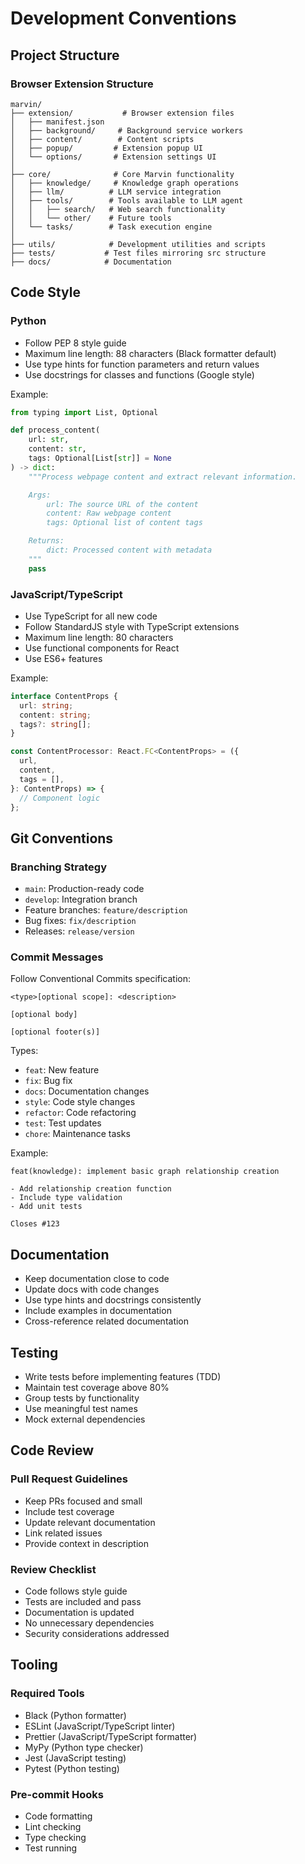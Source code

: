 # Development Conventions

## Project Structure
### Browser Extension Structure
```
marvin/
├── extension/           # Browser extension files
│   ├── manifest.json    
│   ├── background/     # Background service workers
│   ├── content/        # Content scripts
│   ├── popup/         # Extension popup UI
│   └── options/       # Extension settings UI
│
├── core/              # Core Marvin functionality
│   ├── knowledge/     # Knowledge graph operations
│   ├── llm/          # LLM service integration
│   ├── tools/        # Tools available to LLM agent
│   │   ├── search/   # Web search functionality
│   │   └── other/    # Future tools
│   └── tasks/        # Task execution engine
│
├── utils/            # Development utilities and scripts
├── tests/           # Test files mirroring src structure
├── docs/            # Documentation
```

## Code Style
### Python
- Follow PEP 8 style guide
- Maximum line length: 88 characters (Black formatter default)
- Use type hints for function parameters and return values
- Use docstrings for classes and functions (Google style)

Example:
```python
from typing import List, Optional

def process_content(
    url: str,
    content: str,
    tags: Optional[List[str]] = None
) -> dict:
    """Process webpage content and extract relevant information.

    Args:
        url: The source URL of the content
        content: Raw webpage content
        tags: Optional list of content tags

    Returns:
        dict: Processed content with metadata
    """
    pass
```

### JavaScript/TypeScript
- Use TypeScript for all new code
- Follow StandardJS style with TypeScript extensions
- Maximum line length: 80 characters
- Use functional components for React
- Use ES6+ features

Example:
```typescript
interface ContentProps {
  url: string;
  content: string;
  tags?: string[];
}

const ContentProcessor: React.FC<ContentProps> = ({
  url,
  content,
  tags = [],
}: ContentProps) => {
  // Component logic
};
```

## Git Conventions
### Branching Strategy
- `main`: Production-ready code
- `develop`: Integration branch
- Feature branches: `feature/description`
- Bug fixes: `fix/description`
- Releases: `release/version`

### Commit Messages
Follow Conventional Commits specification:
```
<type>[optional scope]: <description>

[optional body]

[optional footer(s)]
```

Types:
- `feat`: New feature
- `fix`: Bug fix
- `docs`: Documentation changes
- `style`: Code style changes
- `refactor`: Code refactoring
- `test`: Test updates
- `chore`: Maintenance tasks

Example:
```
feat(knowledge): implement basic graph relationship creation

- Add relationship creation function
- Include type validation
- Add unit tests

Closes #123
```

## Documentation
- Keep documentation close to code
- Update docs with code changes
- Use type hints and docstrings consistently
- Include examples in documentation
- Cross-reference related documentation

## Testing
- Write tests before implementing features (TDD)
- Maintain test coverage above 80%
- Group tests by functionality
- Use meaningful test names
- Mock external dependencies

## Code Review
### Pull Request Guidelines
- Keep PRs focused and small
- Include test coverage
- Update relevant documentation
- Link related issues
- Provide context in description

### Review Checklist
- Code follows style guide
- Tests are included and pass
- Documentation is updated
- No unnecessary dependencies
- Security considerations addressed

## Tooling
### Required Tools
- Black (Python formatter)
- ESLint (JavaScript/TypeScript linter)
- Prettier (JavaScript/TypeScript formatter)
- MyPy (Python type checker)
- Jest (JavaScript testing)
- Pytest (Python testing)

### Pre-commit Hooks
- Code formatting
- Lint checking
- Type checking
- Test running